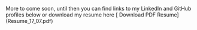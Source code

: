 More to come soon, until then you can find links to my LinkedIn and GitHub profiles below or download my resume here [<i class="fa fa-download" aria-hidden="true"></i> Download PDF Resume] (Resume_17_07.pdf)

